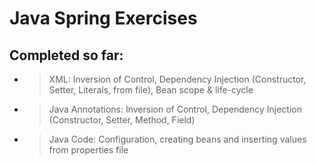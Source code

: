 # Java Spring Exercises


## Completed so far:

- > XML: Inversion of Control, Dependency Injection (Constructor, Setter, Literals, from file),  Bean scope & life-cycle
- > Java Annotations: Inversion of Control, Dependency Injection (Constructor, Setter, Method, Field)
- > Java Code: Configuration, creating beans and inserting values from properties file
